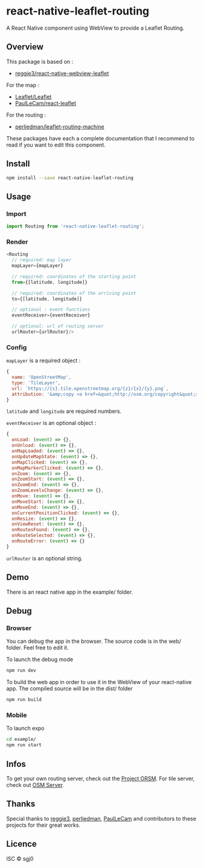 # react-native-leaflet-routing
A React Native component using WebView to provide a Leaflet Routing.

## Overview
This package is based on :

- [reggie3/react-native-webview-leaflet](https://github.com/reggie3/react-native-webview-leaflet)

For the map :

- [Leaflet/Leaflet](https://github.com/Leaflet/Leaflet)
- [PaulLeCam/react-leaflet](https://github.com/PaulLeCam/react-leaflet)

For the routing :

- [perliedman/leaflet-routing-machine](https://github.com/perliedman/leaflet-routing-machine)

These packages have each a complete documentation that I recommend to read if you want to edit this component.

## Install
```bash
npm install --save react-native-leaflet-routing
```

## Usage
### Import
```js
import Routing from 'react-native-leaflet-routing';
```

### Render
```js
<Routing
  // required: map layer
  mapLayer={mapLayer}

  // required: coordinates of the starting point
  from={[latitude, longitude]}

  // required: coordinates of the arriving point
  to={[latitude, longitude]}

  // optional : event functions
  eventReceiver={eventReceiver}

  // optional: url of routing server
  urlRouter={urlRouter}/>
```

### Config
`mapLayer` is a required object :
```js
{
  name: 'OpenStreetMap',
  type: 'TileLayer',
  url: `https://{s}.tile.openstreetmap.org/{z}/{x}/{y}.png`,
  attribution: '&amp;copy <a href=&quot;http://osm.org/copyright&quot;>OpenStreetMap</a> contributors'
}
```

`latitude` and `longitude` are required numbers.

`eventReceiver` is an optional object :
```js
{
  onLoad: (event) => {},
  onUnload: (event) => {},
  onMapLoaded: (event) => {},
  onUpdateMapState: (event) => {},
  onMapClicked: (event) => {},
  onMapMarkerClicked: (event) => {},
  onZoom: (event) => {},
  onZoomStart: (event) => {},
  onZoomEnd: (event) => {},
  onZoomLevelsChange: (event) => {},
  onMove: (event) => {},
  onMoveStart: (event) => {},
  onMoveEnd: (event) => {},
  onCurrentPositionClicked: (event) => {},
  onResize: (event) => {},
  onViewReset: (event) => {},
  onRoutesFound: (event) => {},
  onRouteSelected: (event) => {},
  onRouteError: (event) => {}
}
```

`urlRouter` is an optional string.

## Demo
There is an react native app in the example/ folder.

## Debug

### Browser
You can debug the app in the browser. The source code is in the web/ folder. Feel free to edit it.

To launch the debug mode
```bash
npm run dev
```

To build the web app in order to use it in the WebView of your react-native app. The compiled source will be in the dist/ folder
```bash
npm run build
```

### Mobile
To launch expo
```bash
cd example/
npm run start
```

## Infos
To get your own routing server, check out the [Project ORSM](http://project-osrm.org/). For tile server, check out [OSM Server](https://opentileserver.org/).

## Thanks
Special thanks to [reggie3](https://github.com/reggie3), [perliedman](https://github.com/perliedman), [PaulLeCam](https://github.com/PaulLeCam) and contributors to these projects for their great works.

## Licence
ISC © sgj0

